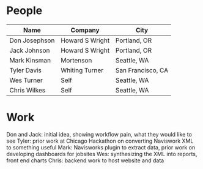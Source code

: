 
# People 

|     Name       |     Company     |      City         |
---------------- | --------------- | ----------------- |
| Don Josephson  | Howard S Wright | Portland, OR      | 
| Jack Johnson   | Howard S Wright | Portland, OR      |
| Mark Kinsman   | Mortenson       | Seattle, WA       |
| Tyler Davis    | Whiting Turner  | San Francisco, CA |
| Wes Turner     | Self            | Seattle, WA       |
| Chris Wilkes   | Self            | Seattle, WA       |

# Work

Don and Jack: initial idea, showing workflow pain, what they would like to see
Tyler: prior work at Chicago Hackathon on converting Naviswork XML to something useful 
Mark: Navisworks plugin to extract data, prior work on developing dashboards for jobsites
Wes: synthesizing the XML into reports, front end charts
Chris: backend work to host website and data
